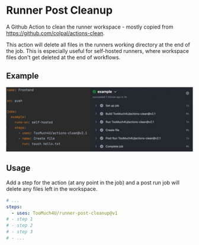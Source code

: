 # Runner Post Cleanup
A Github Action to clean the runner workspace - mostly copied from https://github.com/colpal/actions-clean. 

This action will delete all files in the runners working directory at the end of the job. 
This is especially useful for self-hosted runners, where workspace files don't get deleted at the end of workflows.

## Example
![alt text](example.png)

## Usage
Add a step for the action (at any point in the job) and a post run job will delete any files left in the workspace.
```yaml
# ...
steps:
  - uses: TooMuch4U/runner-post-cleanup@v1
# - step 1
# - step 2
# - step 3
# - ...
```